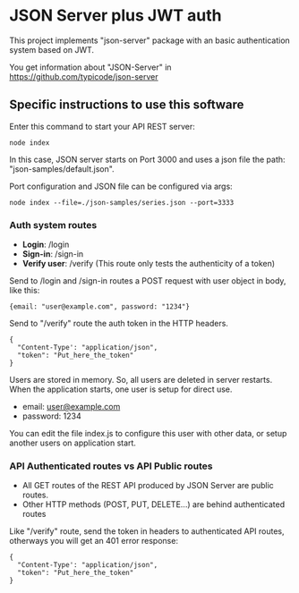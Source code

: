 # JSON Server plus JWT auth

This project implements "json-server" package with an basic authentication system based on JWT.

You get information about "JSON-Server" in https://github.com/typicode/json-server

## Specific instructions to use this software

Enter this command to start your API REST server:

```node index```

In this case, JSON server starts on Port 3000 and uses a json file the path: "json-samples/default.json".

Port configuration and JSON file can be configured via args:

```node index --file=./json-samples/series.json --port=3333```

### Auth system routes

* **Login**: /login
* **Sign-in**: /sign-in
* **Verify user**: /verify (This route only tests the authenticity of a token)

Send to /login and /sign-in routes a POST request with user object in body, like this:

```{email: "user@example.com", password: "1234"}```

Send to "/verify" route the auth token in the HTTP headers.

```
{
  "Content-Type': "application/json",
  "token": "Put_here_the_token"
}
```

Users are stored in memory. So, all users are deleted in server restarts. When the application starts, one user is setup for direct use. 

* email: user@example.com
* password: 1234

You can edit the file index.js to configure this user with other data, or setup another users on application start.

### API Authenticated routes vs API Public routes

* All GET routes of the REST API produced by JSON Server are public routes.
* Other HTTP methods (POST, PUT, DELETE...) are behind authenticated routes

Like "/verify" route, send the token in headers to authenticated API routes, otherways you will get an 401 error response:

```
{
  "Content-Type': "application/json",
  "token": "Put_here_the_token"
}
```